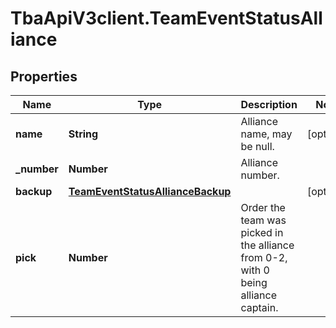 # TbaApiV3client.TeamEventStatusAlliance

## Properties
Name | Type | Description | Notes
------------ | ------------- | ------------- | -------------
**name** | **String** | Alliance name, may be null. | [optional] 
**_number** | **Number** | Alliance number. | 
**backup** | [**TeamEventStatusAllianceBackup**](TeamEventStatusAllianceBackup.md) |  | [optional] 
**pick** | **Number** | Order the team was picked in the alliance from 0-2, with 0 being alliance captain. | 


